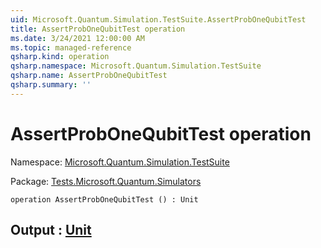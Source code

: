 ```yaml
---
uid: Microsoft.Quantum.Simulation.TestSuite.AssertProbOneQubitTest
title: AssertProbOneQubitTest operation
ms.date: 3/24/2021 12:00:00 AM
ms.topic: managed-reference
qsharp.kind: operation
qsharp.namespace: Microsoft.Quantum.Simulation.TestSuite
qsharp.name: AssertProbOneQubitTest
qsharp.summary: ''
---
```


# AssertProbOneQubitTest operation

Namespace: [Microsoft.Quantum.Simulation.TestSuite](xref:Microsoft.Quantum.Simulation.TestSuite)

Package: [Tests.Microsoft.Quantum.Simulators](https://nuget.org/packages/Tests.Microsoft.Quantum.Simulators)




```qsharp
operation AssertProbOneQubitTest () : Unit
```


## Output : [Unit](xref:microsoft.quantum.lang-ref.unit)

